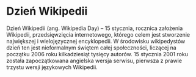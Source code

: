 # Dzień Wikipedii

Dzień Wikipedii (ang. Wikipedia Day) – 15 stycznia, rocznica założenia Wikipedii, przedsięwzięcia internetowego, którego celem jest stworzenie największej i wielojęzycznej encyklopedii. W środowisku wikipedystów dzień ten jest nieformalnym świętem całej społeczności, liczącej na początku 2006 roku kilkadziesiąt tysięcy autorów. 15 stycznia 2001 roku została zapoczątkowana angielska wersja serwisu, pierwsza z prawie trzystu wersji językowych Wikipedii.

